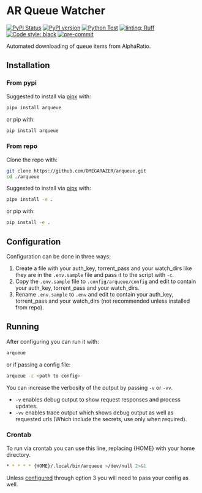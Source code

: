 # AR Queue Watcher

[![PyPI Status](https://img.shields.io/pypi/status/arqueue?logo=PyPI)](https://pypi.python.org/pypi/arqueue)
[![PyPI version](https://img.shields.io/pypi/v/arqueue.svg?logo=PyPI)](https://pypi.python.org/pypi/arqueue)
[![Python Test](https://github.com/OMEGARAZER/arqueue/actions/workflows/test.yml/badge.svg?branch=main)](https://github.com/OMEGARAZER/arqueue/actions/workflows/test.yml)
[![linting: Ruff](https://img.shields.io/endpoint?url=https://raw.githubusercontent.com/astral-sh/ruff/main/assets/badge/v2.json&label=linting)](https://github.com/astral-sh/ruff)
[![Code style: black](https://img.shields.io/badge/code%20style-black-000000.svg?logo=Python)](https://github.com/psf/black)
[![pre-commit](https://img.shields.io/badge/pre--commit-enabled-brightgreen?logo=pre-commit)](https://github.com/pre-commit/pre-commit)

Automated downloading of queue items from AlphaRatio.

## Installation

### From pypi

Suggested to install via [pipx](https://pypa.github.io/pipx) with:

```bash
pipx install arqueue
```

or pip with:

```bash
pip install arqueue
```

### From repo

Clone the repo with:

```bash
git clone https://github.com/OMEGARAZER/arqueue.git
cd ./arqueue
```

Suggested to install via [pipx](https://pypa.github.io/pipx) with:

```bash
pipx install -e .
```

or pip with:

```bash
pip install -e .
```

## Configuration

Configuration can be done in three ways:

1. Create a file with your auth_key, torrent_pass and your watch_dirs like they are in the `.env.sample` file and pass it to the script with `-c`.
2. Copy the `.env.sample` file to `.config/arqueue/config` and edit to contain your auth_key, torrent_pass and your watch_dirs.
3. Rename `.env.sample` to `.env` and edit to contain your auth_key, torrent_pass and your watch_dirs (not recommended unless installed from repo).

## Running

After configuring you can run it with:

```bash
arqueue
```

or if passing a config file:

```bash
arqueue -c <path to config>
```

You can increase the verbosity of the output by passing `-v` or `-vv`.

* `-v` enables debug output to show request responses and process updates.
* `-vv` enables trace output which shows debug output as well as requested urls (Which include the secrets, use only when required).

### Crontab

To run via crontab you can use this line, replacing {HOME} with your home directory.

```bash
* * * * * {HOME}/.local/bin/arqueue >/dev/null 2>&1
```

Unless [configured](#configuration) through option 3 you will need to pass your config as well.
